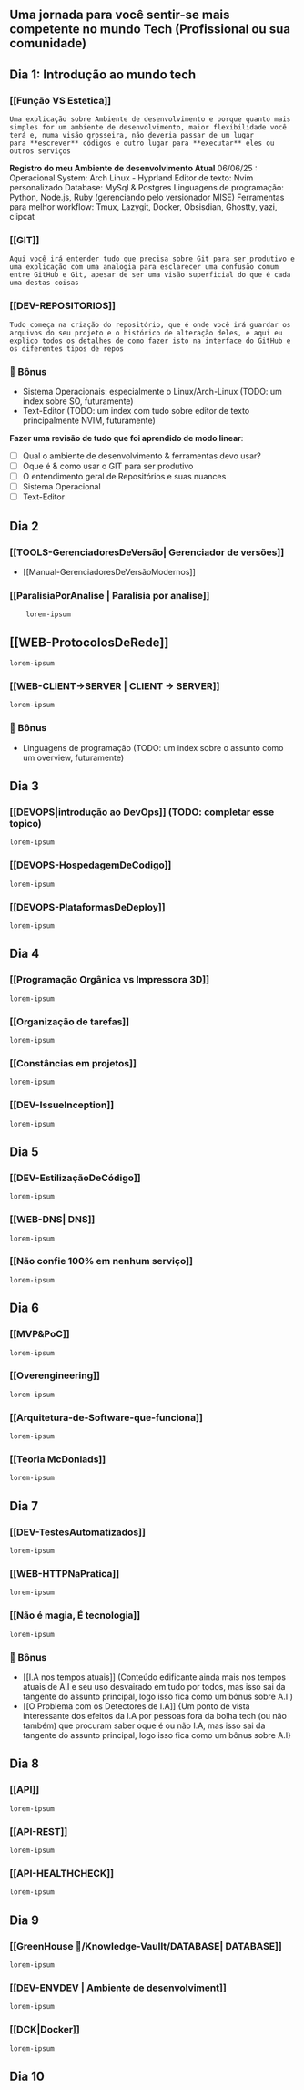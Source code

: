 ## Uma jornada para você sentir-se mais competente no mundo Tech (Profissional ou sua comunidade) 
## **Dia 1**: Introdução ao mundo tech
### [[Função VS Estetica]] 
	Uma explicação sobre Ambiente de desenvolvimento e porque quanto mais simples for um ambiente de desenvolvimento, maior flexibilidade você terá e, numa visão grosseira, não deveria passar de um lugar para **escrever** códigos e outro lugar para **executar** eles ou outros serviços

**Registro do meu Ambiente de desenvolvimento Atual** 06/06/25 :
Operacional System: Arch Linux - Hyprland
Editor de texto:  Nvim personalizado
Database: MySql & Postgres
Linguagens de programação: Python, Node.js, Ruby (gerenciando pelo versionador MISE)
Ferramentas para melhor workflow: Tmux, Lazygit, Docker, Obsisdian, Ghostty, yazi, clipcat

### [[GIT]]
	Aqui você irá entender tudo que precisa sobre Git para ser produtivo e uma explicação com uma analogia para esclarecer uma confusão comum entre GitHub e Git, apesar de ser uma visão superficial do que é cada uma destas coisas

### [[DEV-REPOSITORIOS]]
	Tudo começa na criação do repositório, que é onde você irá guardar os arquivos do seu projeto e o histórico de alteração deles, e aqui eu explico todos os detalhes de como fazer isto na interface do GitHub e os diferentes tipos de repos

### 🎁 Bônus
- Sistema Operacionais: especialmente o Linux/Arch-Linux (TODO: um index sobre SO, futuramente)
- Text-Editor (TODO: um index com tudo sobre editor de texto principalmente NVIM, futuramente)

**Fazer uma revisão de tudo que foi aprendido de modo linear**:
- [ ] Qual o ambiente de desenvolvimento & ferramentas devo usar?
- [ ] Oque é & como usar o GIT para ser produtivo
- [ ] O entendimento geral de Repositórios e suas nuances
- [ ] Sistema Operacional
- [ ] Text-Editor

## Dia 2
### [[TOOLS-GerenciadoresDeVersão| Gerenciador de versões]]
- [[Manual-GerenciadoresDeVersãoModernos]]

### [[ParalisiaPorAnalise | Paralisia por analise]]
		lorem-ipsum
		
## [[WEB-ProtocolosDeRede]]
	lorem-ipsum

### [[WEB-CLIENT->SERVER | CLIENT -> SERVER]]
	lorem-ipsum

### 🎁 Bônus
- Linguagens de programação (TODO: um index sobre o assunto como um overview, futuramente)

## Dia 3
### [[DEVOPS|introdução ao DevOps]] (TODO: completar esse topico)
	lorem-ipsum

### [[DEVOPS-HospedagemDeCodigo]]
	lorem-ipsum

### [[DEVOPS-PlataformasDeDeploy]]
	lorem-ipsum

## Dia 4
### [[Programação Orgânica vs Impressora 3D]]
	lorem-ipsum

### [[Organização de tarefas]]
	lorem-ipsum

### [[Constâncias em projetos]]
	lorem-ipsum

### [[DEV-IssueInception]]
	lorem-ipsum

## Dia 5
### [[DEV-EstilizaçãoDeCódigo]]
	lorem-ipsum

### [[WEB-DNS| DNS]]
	lorem-ipsum

### [[Não confie 100% em nenhum serviço]]
	lorem-ipsum

## Dia 6

### [[MVP&PoC]]
	lorem-ipsum

### [[Overengineering]]
	lorem-ipsum

### [[Arquitetura-de-Software-que-funciona]]
	lorem-ipsum

### [[Teoria McDonlads]]
	lorem-ipsum

## Dia 7
### [[DEV-TestesAutomatizados]]
	lorem-ipsum

### [[WEB-HTTPNaPratica]]
	lorem-ipsum

### [[Não é magia, É tecnologia]]
	lorem-ipsum
	
### 🎁 Bônus
- [[I.A nos tempos atuais]] (Conteúdo edificante ainda mais nos tempos atuais de A.I e seu uso desvairado em tudo por todos, mas isso sai da tangente do assunto principal, logo isso fica como um bônus sobre A.I )
- [[O Problema com os Detectores de I.A]] {Um ponto de vista interessante dos efeitos da I.A por pessoas fora da bolha tech (ou não também) que procuram saber oque é ou não I.A, mas isso sai da tangente do assunto principal, logo isso fica como um bônus sobre A.I}

## Dia 8
### [[API]]
	lorem-ipsum

### [[API-REST]]
	lorem-ipsum

### [[API-HEALTHCHECK]]
	lorem-ipsum

## Dia 9
### [[GreenHouse 🏡/Knowledge-Vaullt/DATABASE| DATABASE]]
	lorem-ipsum

### [[DEV-ENVDEV | Ambiente de desenvolviment]]
	lorem-ipsum

### [[DCK|Docker]]
	lorem-ipsum

## Dia 10



